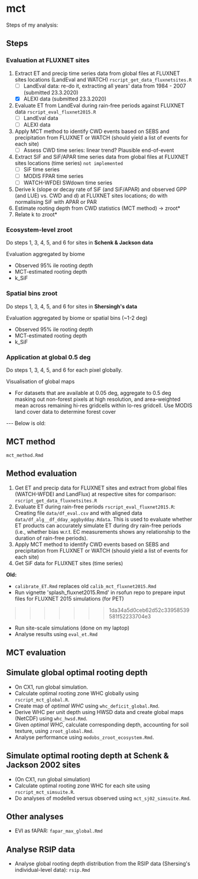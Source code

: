 # mct

Steps of my analysis:

## Steps

### Evaluation at FLUXNET sites

1. Extract ET and precip time series data from global files at FLUXNET sites locations (LandEval and WATCH) `rscript_get_data_fluxnetsites.R`
    - [ ]  LandEval data: re-do it, extracting all years' data from 1984 - 2007 (submitted 23.3.2020)
    - [x]  ALEXI data (submitted 23.3.2020)
2. Evaluate ET from LandEval during rain-free periods against FLUXNET data `rscript_eval_fluxnet2015.R`
    - [ ]  LandEval data
    - [ ]  ALEXI data
3. Apply MCT method to identify CWD events based on SEBS and precipitation from FLUXNET or WATCH (should yield a list of events for each site)
    - [ ]  Assess CWD time series: linear trend? Plausible end-of-event
4. Extract SiF and SiF/APAR time series data from global files at FLUXNET sites locations (time series) `not implemented`
    - [ ]  SiF time series
    - [ ]  MODIS FPAR time series
    - [ ]  WATCH-WFDEI SWdown time series
5. Derive k (slope or decay rate of SiF (and SiF/APAR) and observed GPP (and LUE) vs. CWD and d) at FLUXNET sites locations; do with normalising SiF with APAR or PAR
6. Estimate rooting depth from CWD statistics (MCT method) → zroot*
7. Relate k to zroot*

### Ecosystem-level zroot

Do steps 1, 3, 4, 5, and 6 for sites in **Schenk & Jackson data**

Evaluation aggregated by biome

- Observed 95% ile rooting depth
- MCT-estimated rooting depth
- k_SiF

### Spatial bins zroot

Do steps 1, 3, 4, 5, and 6 for sites in **Shersingh's data**

Evaluation aggregated by biome or spatial bins (~1-2 deg)

- Observed 95% ile rooting depth
- MCT-estimated rooting depth
- k_SiF

### Application at global 0.5 deg

Do steps 1, 3, 4, 5, and 6 for each pixel globally.

Visualisation of global maps

- For datasets that are available at 0.05 deg, aggregate to 0.5 deg masking out non-forest pixels at high resolution, and area-weighted mean across remaining hi-res gridcells within lo-res gridcell. Use MODIS land cover data to determine forest cover



--- Below is old:

## MCT method

`mct_method.Rmd`

## Method evaluation

1. Get ET and precip data for FLUXNET sites and extract from global files (WATCH-WFDEI and LandFlux) at respective sites for comparison: `rscript_get_data_fluxnetsites.R`
2. Evaluate ET during rain-free periods `rscript_eval_fluxnet2015.R`: Creating file `data/df_eval.csv` and with aligned data `data/df_alg__df_dday_aggbydday.Rdata`. This is used to evaluate whether ET products can accurately simulate ET during dry rain-free periods (i.e., whether bias w.r.t. EC measurements shows any relationship to the duration of rain-free periods).
3. Apply MCT method to identify CWD events based on SEBS and precipitation from FLUXNET or WATCH (should yield a list of events for each site)
4. Get SiF data for FLUXNET sites (time series)

**Old:**
- `calibrate_ET.Rmd` replaces old `calib_mct_fluxnet2015.Rmd`
- Run vignette 'splash_fluxnet2015.Rmd' in rsofun repo to prepare input files for FLUXNET 2015 simulations (for PET)
>>>>>>> 1da34a5d0ceb62d52c33958539581f52233704e3
- Run site-scale simulations (done on my laptop)
- Analyse results using `eval_et.Rmd`


## MCT evaluation

## Simulate global optimal rooting depth

- On CX1, run global simulation.
- Calculate optimal rooting zone WHC globally using `rscript_mct_global.R`.
- Create map of *optimal WHC* using `whc_deficit_global.Rmd`.
- Derive WHC per unit depth using HWSD data and create global maps (NetCDF) using `whc_hwsd.Rmd`.
- Given *optimal WHC*, calculate corresponding depth, accounting for soil texture, using `zroot_global.Rmd`.
- Analyse performance using `modobs_zroot_ecosystem.Rmd`.

## Simulate optimal rooting depth at Schenk & Jackson 2002 sites

- (On CX1, run global simulation)
- Calculate optimal rooting zone WHC for each site using `rscript_mct_simsuite.R`.
- Do analyses of modelled versus observed using `mct_sj02_simsuite.Rmd`.

## Other analyses

- EVI as fAPAR: `fapar_max_global.Rmd`

## Analyse RSIP data

- Analyse global rooting depth distribution from the RSIP data (Shersing's individual-level data): `rsip.Rmd`



